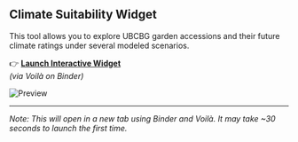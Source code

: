## Climate Suitability Widget

This tool allows you to explore UBCBG garden accessions and their future climate ratings under several modeled scenarios.

👉 **[Launch Interactive Widget](https://mybinder.org/v2/gh/Kkubeck/nursery-manual/HEAD?urlpath=voila/render/notebooks/climate-rating-widget.ipynb)**  
*(via Voilà on Binder)*

![Preview](../images/CAT-preview.png)

---

*Note: This will open in a new tab using Binder and Voilà. It may take ~30 seconds to launch the first time.*
